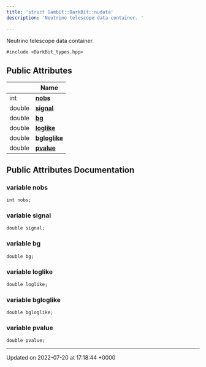 ```yaml
---
title: 'struct Gambit::DarkBit::nudata'
description: 'Neutrino telescope data container. '

---
```









Neutrino telescope data container. 


`#include <DarkBit_types.hpp>`

## Public Attributes

|                | Name           |
| -------------- | -------------- |
| int | **[nobs](/documentation/code/classes/structgambit_1_1darkbit_1_1nudata/#variable-nobs)**  |
| double | **[signal](/documentation/code/classes/structgambit_1_1darkbit_1_1nudata/#variable-signal)**  |
| double | **[bg](/documentation/code/classes/structgambit_1_1darkbit_1_1nudata/#variable-bg)**  |
| double | **[loglike](/documentation/code/classes/structgambit_1_1darkbit_1_1nudata/#variable-loglike)**  |
| double | **[bgloglike](/documentation/code/classes/structgambit_1_1darkbit_1_1nudata/#variable-bgloglike)**  |
| double | **[pvalue](/documentation/code/classes/structgambit_1_1darkbit_1_1nudata/#variable-pvalue)**  |

## Public Attributes Documentation

### variable nobs

```
int nobs;
```


### variable signal

```
double signal;
```


### variable bg

```
double bg;
```


### variable loglike

```
double loglike;
```


### variable bgloglike

```
double bgloglike;
```


### variable pvalue

```
double pvalue;
```


-------------------------------

Updated on 2022-07-20 at 17:18:44 +0000